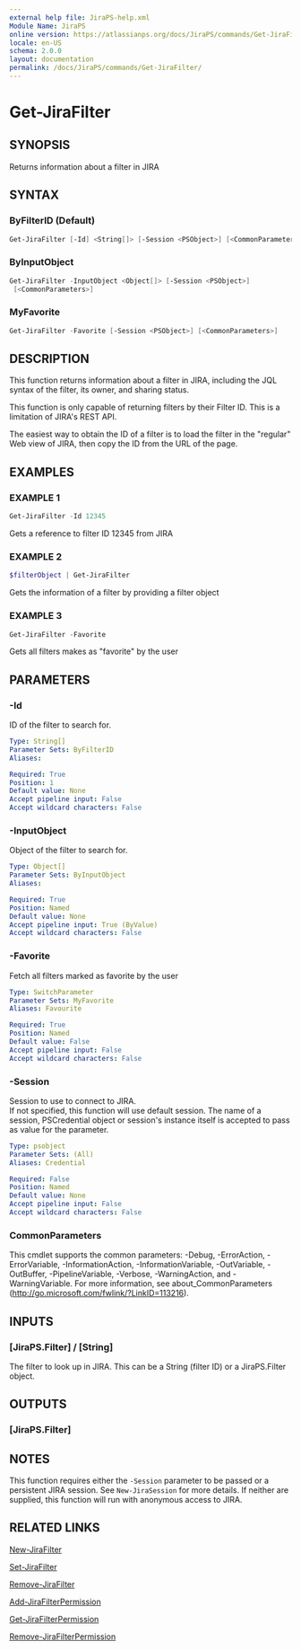 ```yaml
---
external help file: JiraPS-help.xml
Module Name: JiraPS
online version: https://atlassianps.org/docs/JiraPS/commands/Get-JiraFilter/
locale: en-US
schema: 2.0.0
layout: documentation
permalink: /docs/JiraPS/commands/Get-JiraFilter/
---
```

# Get-JiraFilter

## SYNOPSIS

Returns information about a filter in JIRA

## SYNTAX

### ByFilterID (Default)

```powershell
Get-JiraFilter [-Id] <String[]> [-Session <PSObject>] [<CommonParameters>]
```

### ByInputObject

```powershell
Get-JiraFilter -InputObject <Object[]> [-Session <PSObject>]
 [<CommonParameters>]
```

### MyFavorite

```powershell
Get-JiraFilter -Favorite [-Session <PSObject>] [<CommonParameters>]
```

## DESCRIPTION

This function returns information about a filter in JIRA, including the JQL
syntax of the filter, its owner, and sharing status.

This function is only capable of returning filters by their Filter ID.
This is a limitation of JIRA's REST API.

The easiest way to obtain the ID of a filter is to load the filter in the
"regular" Web view of JIRA, then copy the ID from the URL of the page.

## EXAMPLES

### EXAMPLE 1

```powershell
Get-JiraFilter -Id 12345
```

Gets a reference to filter ID 12345 from JIRA

### EXAMPLE 2

```powershell
$filterObject | Get-JiraFilter
```

Gets the information of a filter by providing a filter object


### EXAMPLE 3

```powershell
Get-JiraFilter -Favorite
```

Gets all filters makes as "favorite" by the user

## PARAMETERS

### -Id

ID of the filter to search for.

```yaml
Type: String[]
Parameter Sets: ByFilterID
Aliases:

Required: True
Position: 1
Default value: None
Accept pipeline input: False
Accept wildcard characters: False
```

### -InputObject

Object of the filter to search for.

```yaml
Type: Object[]
Parameter Sets: ByInputObject
Aliases:

Required: True
Position: Named
Default value: None
Accept pipeline input: True (ByValue)
Accept wildcard characters: False
```

### -Favorite

Fetch all filters marked as favorite by the user

```yaml
Type: SwitchParameter
Parameter Sets: MyFavorite
Aliases: Favourite

Required: True
Position: Named
Default value: False
Accept pipeline input: False
Accept wildcard characters: False
```

### -Session

Session to use to connect to JIRA.  
If not specified, this function will use default session.
The name of a session, PSCredential object or session's instance itself is accepted to pass as value for the parameter.

```yaml
Type: psobject
Parameter Sets: (All)
Aliases: Credential

Required: False
Position: Named
Default value: None
Accept pipeline input: False
Accept wildcard characters: False
```

### CommonParameters

This cmdlet supports the common parameters: -Debug, -ErrorAction,
-ErrorVariable, -InformationAction, -InformationVariable, -OutVariable,
-OutBuffer, -PipelineVariable, -Verbose, -WarningAction, and -WarningVariable.
For more information, see about_CommonParameters
(<http://go.microsoft.com/fwlink/?LinkID=113216>).

## INPUTS

### [JiraPS.Filter] / [String]

The filter to look up in JIRA. This can be a String (filter ID) or a JiraPS.Filter object.

## OUTPUTS

### [JiraPS.Filter]

## NOTES

This function requires either the `-Session` parameter to be passed or a persistent JIRA session.
See `New-JiraSession` for more details.
If neither are supplied, this function will run with anonymous access to JIRA.

## RELATED LINKS

[New-JiraFilter](../New-JiraFilter/)

[Set-JiraFilter](../Set-JiraFilter/)

[Remove-JiraFilter](../Remove-JiraFilter/)

[Add-JiraFilterPermission](../Add-JiraFilterPermission/)

[Get-JiraFilterPermission](../Get-JiraFilterPermission/)

[Remove-JiraFilterPermission](../Remove-JiraFilterPermission/)
